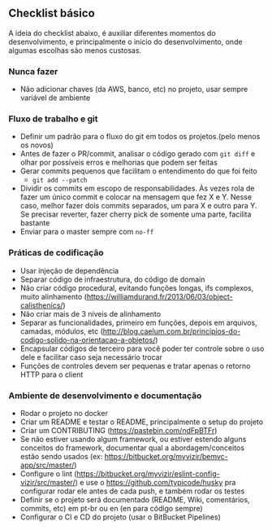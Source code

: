 ## Checklist básico

A ideia do checklist abaixo, é auxiliar diferentes momentos do desenvolvimento, e principalmente o início do desenvolvimento, onde algumas escolhas são menos custosas.


### Nunca fazer

* Não adicionar chaves (da AWS, banco, etc) no projeto, usar sempre variável de ambiente

### Fluxo de trabalho e git

* Definir um padrão para o fluxo do git em todos os projetos.(pelo menos os novos)
* Antes de fazer o PR/commit, analisar o código gerado com `git diff` e olhar por possíveis erros e melhorias que podem ser feitas
* Gerar commits pequenos que facilitam o entendimento do que foi feito
  * `git add --patch`
* Dividir os commits em escopo de responsabilidades. Às vezes rola de fazer um único commit e colocar na mensagem que fez X e Y. Nesse caso, melhor fazer dois commits separados, um para X e outro para Y. Se precisar reverter, fazer cherry pick de somente uma parte, facilita bastante
* Enviar para o master sempre com `no-ff`

### Práticas de codificação

* Usar injeção de dependência
* Separar código de infraestrutura, do código de domain
* Não criar código procedural, evitando funções longas, ifs complexos, muito alinhamento (https://williamdurand.fr/2013/06/03/object-calisthenics/)
* Não criar mais de 3 níveis de alinhamento
* Separar as funcionalidades, primeiro em funções, depois em arquivos, camadas, módulos, etc (http://blog.caelum.com.br/principios-do-codigo-solido-na-orientacao-a-objetos/)
* Encapsular códigos de terceiro para você poder ter controle sobre o uso dele e facilitar caso seja necessário trocar
* Funções de controles devem ser pequenas e tratar apenas o retorno HTTP para o client

### Ambiente de desenvolvimento e documentação

* Rodar o projeto no docker
* Criar um README e testar o README, principalmente o setup do projeto
* Criar um CONTRIBUTING (https://pastebin.com/ndFpBTFr)
* Se não estiver usando algum framework, ou estiver estendo alguns conceitos do framework, documentar qual a abordagem/conceitos estão sendo usados (ex: https://bitbucket.org/myvizir/bemvc-app/src/master/)
* Configure o lint (https://bitbucket.org/myvizir/eslint-config-vizir/src/master/) e use o https://github.com/typicode/husky pra configurar rodar ele antes de cada push, e também rodar os testes
* Definir se o projeto será documentado (README, Wiki, comentários, commits, etc) em pt-br ou en (en para código sempre)
* Configurar o CI e CD do projeto (usar o BitBucket Pipelines)
